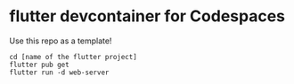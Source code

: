 # flutter devcontainer for Codespaces

Use this repo as a template!

```
cd [name of the flutter project]
flutter pub get
flutter run -d web-server
```
